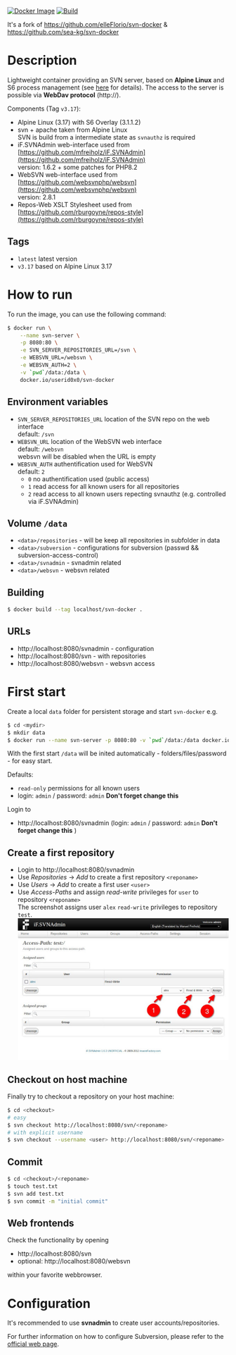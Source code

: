 [![Docker Image](https://img.shields.io/badge/Docker%20Image-available-success&style=flat)](https://hub.docker.com/r/userid0x0/svn-docker/)
[![Build](https://img.shields.io/github/actions/workflow/status/userid0x0/svn-docker/docker-image.yml?branch=master&label=build&logo=github&style=flat)](https://github.com/userid0x0/svn-docker/actions)

It's a fork of https://github.com/elleFlorio/svn-docker & https://github.com/sea-kg/svn-docker

# Description
Lightweight container providing an SVN server, based on **Alpine Linux** and S6 process management (see [here](https://github.com/crazy-max/docker-alpine-s6) for details).
The access to the server is possible via **WebDav protocol** (http://).

Components (Tag `v3.17`):
- Alpine Linux (3.17) with S6 Overlay (3.1.1.2)
- svn + apache taken from Alpine Linux<br>SVN is build from a intermediate state as `svnauthz` is required
- iF.SVNAdmin web-interface used from [https://github.com/mfreiholz/iF.SVNAdmin](https://github.com/mfreiholz/iF.SVNAdmin)
<br>version: 1.6.2 + some patches for PHP8.2
- WebSVN web-interface used from [https://github.com/websvnphp/websvn](https://github.com/websvnphp/websvn)<br>version: 2.8.1
- Repos-Web XSLT Stylesheet used from [https://github.com/rburgoyne/repos-style](https://github.com/rburgoyne/repos-style)

## Tags
- `latest` latest version
- `v3.17` based on Alpine Linux 3.17
# How to run
To run the image, you can use the following command:
```bash
$ docker run \
    --name svn-server \
    -p 8080:80 \
    -e SVN_SERVER_REPOSITORIES_URL=/svn \
    -e WEBSVN_URL=/websvn \
    -e WEBSVN_AUTH=2 \
    -v `pwd`/data:/data \
    docker.io/userid0x0/svn-docker
```

## Environment variables
- `SVN_SERVER_REPOSITORIES_URL` location of the SVN repo on the web interface<br>default: `/svn`
- `WEBSVN_URL` location of the WebSVN web interface<br>default: `/websvn`<br>websvn will be disabled when the URL is empty
- `WEBSVN_AUTH` authentification used for WebSVN<br>default: `2`
    - `0` no authentification used (public access)
    - `1` read access for all known users for all repositories
    - `2` read access to all known users repecting svnauthz (e.g. controlled via iF.SVNAdmin)
## Volume `/data`
- `<data>/repositories` - will be keep all repositories in subfolder in data
- `<data>/subversion` - configurations for subversion (passwd && subversion-access-control)
- `<data>/svnadmin` - svnadmin related
- `<data>/websvn` - websvn related

## Building
``` bash
$ docker build --tag localhost/svn-docker .
```

## URLs
- http://localhost:8080/svnadmin - configuration
- http://localhost:8080/svn - with repositories
- http://localhost:8080/websvn - websvn access

# First start
Create a local `data` folder for persistent storage and start `svn-docker` e.g.
```bash
$ cd <mydir>
$ mkdir data
$ docker run --name svn-server -p 8080:80 -v `pwd`/data:/data docker.io/userid0x0/svn-docker
```
With the first start `/data` will be inited automatically - folders/files/password - for easy start.

Defaults:
- `read-only` permissions for all known users
- login: `admin` / password: `admin` **Don't forget change this**

Login to
- http://localhost:8080/svnadmin (login: `admin` / password: `admin` **Don't forget change this** )

## Create a first repository
- Login to http://localhost:8080/svnadmin
- Use *Repositories* -> *Add* to create a first repository `<reponame>`
- Use *Users* -> *Add* to create a first user `<user>`
- Use *Access-Paths* and assign *read-write* privileges for `user` to repository `<reponame>`  
The screenshot assigns user `alex` `read-write` privileges to repository `test`.  
![Access-Paths](/misc/access-path.jpg)

## Checkout on host machine
Finally try to checkout a repository on your host machine:
```bash
$ cd <checkout>
# easy
$ svn checkout http://localhost:8080/svn/<reponame>
# with explicit username
$ svn checkout --username <user> http://localhost:8080/svn/<reponame>
```

## Commit
```bash
$ cd <checkout>/<reponame>
$ touch test.txt
$ svn add test.txt
$ svn commit -m "initial commit"
```

## Web frontends
Check the functionality by opening
- http://localhost:8080/svn
- optional: http://localhost:8080/websvn

within your favorite webbrowser.

# Configuration
It's recommended to use **svnadmin** to create user accounts/repositories.

For further information on how to configure Subversion, please refer to the [official web page](https://subversion.apache.org/).
